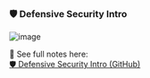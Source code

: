 ### 🛡️ Defensive Security Intro

![image](https://github.com/user-attachments/assets/4841c3a5-fd2e-4075-b916-36a77114f063)

📘 See full notes here:  
[🛡️ Defensive Security Intro (GitHub)](https://github.com/hackkim/TryHackMe/blob/master/thm-pre-security/introduction-to-cyber-security/defensive-security-intro.md)
